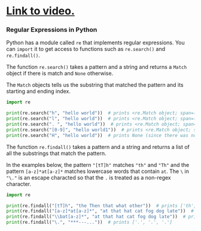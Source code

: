 # [Link to video.](https://www.youtube.com/watch?v=yImUeZz9z4I&list=PLVD25niNi0BlmvOqMeaJBWcLQyO_HUTDw)

### Regular Expressions in Python

Python has a module called `re` that implements regular expressions. You can `import` it to get access to functions such as `re.search()` and `re.findall()`.

The function `re.search()` takes a pattern and a string and returns a `Match` object if there is match and `None` otherwise. 

The `Match` objects tells us the substring that matched the pattern and its starting and ending index.

```python
import re

print(re.search("h", "hello world"))  # prints <re.Match object; span=(0, 1), match='h'>
print(re.search("l", "hello world"))  # prints <re.Match object; span=(2, 3), match='l'>
print(re.search(". ", "hello world"))  # prints <re.Match object; span=(4, 6), match='o '>
print(re.search("[0-9]", "hello world1"))  # prints <re.Match object; span=(11, 12), match='1'>
print(re.search("H", "hello world"))  # prints None (since there was no match)
```

The function `re.findall()` takes a pattern and a string and returns a list of all the substrings that match the pattern.

In the examples below, the pattern `"[tT]h"` matches `"th"` and `"Th"` and the pattern `[a-z]*at[a-z]*` matches lowercase words that contain `at`. The `\` in `"\."` is an escape characted so that the `.` is treated as a non-regex character.

```python
import re

print(re.findall("[tT]h", "the Then that what other"))  # prints ['th', 'Th', 'th', 'th']
print(re.findall("[a-z]*at[a-z]*", "at that hat cat fog dog late"))  # prints ['at', 'that', 'hat', 'cat', 'late']
print(re.findall("\\bat[a-z]*", "at that hat cat fog dog late"))  # prints ['at', 'that', 'hat', 'cat']
print(re.findall("\.", "***---..."))  # prints ['.', '.', '.']
```
